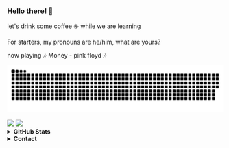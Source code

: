 ### Hello there! 🧐 

let's drink some coffee ☕ while we are learning

For starters, my pronouns are he/him, what are yours?

now playing 🎶 Money - pink floyd 🎶

  ![Snake animation](https://github.com/Vitorhgbds/Vitorhgbds/blob/output/github-contribution-grid-snake.svg)


  <a href="https://www.instagram.com/find_out_more/">
    <img src="https://img.shields.io/badge/instagram-%23E4405F.svg?&style=for-the-badge&logo=instagram&logoColor=white" />
  </a>
  
  <a href="https://www.linkedin.com/in/vitor-hugo-garcez-a4843a195/">
    <img src="https://img.shields.io/badge/linkedin-%230077B5.svg?&style=for-the-badge&logo=linkedin&logoColor=white" />
  </a>


<details><summary><b>GitHub Stats</b></summary>
  
  ![](https://github-readme-stats.vercel.app/api?username=Vitorhgbds&show_icons=true&hide=contribs)
  ![](https://github-readme-stats.vercel.app/api/top-langs/?username=Vitorhgbds&layout=compact&hide=Tcl)
</details>


<details><summary><b>Contact</b></summary>
  
  - [LinkedIn](https://www.linkedin.com/in/vitor-hugo-garcez-a4843a195/)
  - [E-mail](mailto:vitor.hugo@edu.pucrs.br)
  - [Discord](https://dsc.bio/vitorh)
  - [Vitor Hugo](https://www.instagram.com/find_out_more/)
  </details>
<!--
**Vitorhgbds/Vitorhgbds** is a ✨ _special_ ✨ repository because its `README.md` (this file) appears on your GitHub profile.

Here are some ideas to get you started:

- 🔭 I’m currently working on ...
- 🌱 I’m currently learning ...
- 👯 I’m looking to collaborate on ...
- 🤔 I’m looking for help with ...
- 💬 Ask me about ...
- 📫 How to reach me: ...
- 😄 Pronouns: ...
- ⚡ Fun fact: ...
-->
